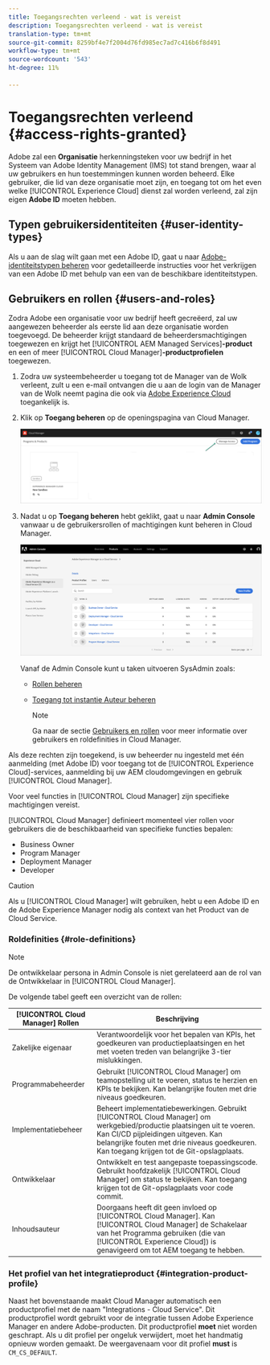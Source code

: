 ```yaml
---
title: Toegangsrechten verleend - wat is vereist
description: Toegangsrechten verleend - wat is vereist
translation-type: tm+mt
source-git-commit: 8259bf4e7f2004d76fd985ec7ad7c416b6f8d491
workflow-type: tm+mt
source-wordcount: '543'
ht-degree: 11%

---
```



# Toegangsrechten verleend {#access-rights-granted}

Adobe zal een **Organisatie** herkenningsteken voor uw bedrijf in het Systeem van Adobe Identity Management (IMS) tot stand brengen, waar al uw gebruikers en hun toestemmingen kunnen worden beheerd. Elke gebruiker, die lid van deze organisatie moet zijn, en toegang tot om het even welke [!UICONTROL Experience Cloud] dienst zal worden verleend, zal zijn eigen **Adobe ID** moeten hebben.

## Typen gebruikersidentiteiten {#user-identity-types}

Als u aan de slag wilt gaan met een Adobe ID, gaat u naar [Adobe-identiteitstypen beheren](https://helpx.adobe.com/enterprise/using/identity.html) voor gedetailleerde instructies voor het verkrijgen van een Adobe ID met behulp van een van de beschikbare identiteitstypen.

## Gebruikers en rollen {#users-and-roles}

Zodra Adobe een organisatie voor uw bedrijf heeft gecreëerd, zal uw aangewezen beheerder als eerste lid aan deze organisatie worden toegevoegd. De beheerder krijgt standaard de beheerdersmachtigingen toegewezen en krijgt het [!UICONTROL AEM Managed Services]**-product** en een of meer [!UICONTROL Cloud Manager]**-productprofielen** toegewezen.

1. Zodra uw systeembeheerder u toegang tot de Manager van de Wolk verleent, zult u een e-mail ontvangen die u aan de login van de Manager van de Wolk neemt pagina die ook via [Adobe Experience Cloud](https://my.cloudmanager.adobe.com/) toegankelijk is.

1. Klik op **Toegang beheren** op de openingspagina van Cloud Manager.

   ![](/help/onboarding/getting-access-to-aem-in-cloud/assets/sys-admin5.png)

1. Nadat u op **Toegang beheren** hebt geklikt, gaat u naar **Admin Console** vanwaar u de gebruikersrollen of machtigingen kunt beheren in Cloud Manager.

   ![](/help/onboarding/getting-access-to-aem-in-cloud/assets/sys-admin1.png)

   Vanaf de Admin Console kunt u taken uitvoeren SysAdmin zoals:
   * [Rollen beheren](https://experienceleague.adobe.com/docs/experience-manager-cloud-service/onboarding/getting-access/navigation.html?lang=en#manage-roles)
   * [Toegang tot instantie Auteur beheren](https://experienceleague.adobe.com/docs/experience-manager-cloud-service/onboarding/getting-access/navigation.html?lang=en#manage-access-aem)

      >[!NOTE]
      >Ga naar de sectie [Gebruikers en rollen](#users-roles) voor meer informatie over gebruikers en roldefinities in Cloud Manager.

Als deze rechten zijn toegekend, is uw beheerder nu ingesteld met één aanmelding (met Adobe ID) voor toegang tot de [!UICONTROL Experience Cloud]-services, aanmelding bij uw AEM cloudomgevingen en gebruik [!UICONTROL Cloud Manager].

Voor veel functies in [!UICONTROL Cloud Manager] zijn specifieke machtigingen vereist.

[!UICONTROL Cloud Manager] definieert momenteel vier rollen voor gebruikers die de beschikbaarheid van specifieke functies bepalen:

* Business Owner
* Program Manager
* Deployment Manager
* Developer

>[!CAUTION]
>Als u [!UICONTROL Cloud Manager] wilt gebruiken, hebt u een Adobe ID en de Adobe Experience Manager nodig als context van het Product van de Cloud Service.

### Roldefinities {#role-definitions}

>[!NOTE]
>
>De ontwikkelaar persona in Admin Console is niet gerelateerd aan de rol van de Ontwikkelaar in [!UICONTROL Cloud Manager].

De volgende tabel geeft een overzicht van de rollen:

| [!UICONTROL Cloud Manager] Rollen | Beschrijving |
|--- |--- |
| Zakelijke eigenaar | Verantwoordelijk voor het bepalen van KPIs, het goedkeuren van productieplaatsingen en het met voeten treden van belangrijke 3-tier mislukkingen. |
| Programmabeheerder | Gebruikt [!UICONTROL Cloud Manager] om teamopstelling uit te voeren, status te herzien en KPIs te bekijken. Kan belangrijke fouten met drie niveaus goedkeuren. |
| Implementatiebeheer | Beheert implementatiebewerkingen. Gebruikt [!UICONTROL Cloud Manager] om werkgebied/productie plaatsingen uit te voeren. Kan CI/CD pijpleidingen uitgeven. Kan belangrijke fouten met drie niveaus goedkeuren. Kan toegang krijgen tot de Git-opslagplaats. |
| Ontwikkelaar | Ontwikkelt en test aangepaste toepassingscode. Gebruikt hoofdzakelijk [!UICONTROL Cloud Manager] om status te bekijken. Kan toegang krijgen tot de Git-opslagplaats voor code commit. |
| Inhoudsauteur | Doorgaans heeft dit geen invloed op [!UICONTROL Cloud Manager]. Kan [!UICONTROL Cloud Manager] de Schakelaar van het Programma gebruiken (die van [!UICONTROL Experience Cloud]) is genavigeerd om tot AEM toegang te hebben. |

### Het profiel van het integratieproduct {#integration-product-profile}

Naast het bovenstaande maakt Cloud Manager automatisch een productprofiel met de naam &quot;Integrations - Cloud Service&quot;. Dit productprofiel wordt gebruikt voor de integratie tussen Adobe Experience Manager en andere Adobe-producten. Dit productprofiel **moet** niet worden geschrapt. Als u dit profiel per ongeluk verwijdert, moet het handmatig opnieuw worden gemaakt. De weergavenaam voor dit profiel **must** is `CM_CS_DEFAULT`.

